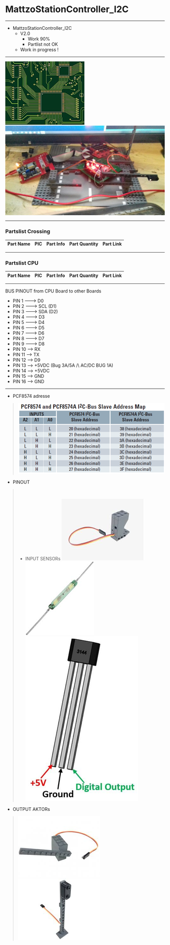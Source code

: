 # MattzoStationController_I2C

-----------------------------------------------------------------

+ MattzoStationController_I2C
	+ V2.0
		* Work 90%
		* Partlist not OK
	+ Work in progress !

-----------------------------------------------------------------

<img src="https://github.com/Backkevin/My_LEGO_Project/blob/master/MattzoStationController_I2C/IMAGE/CPU3.jpg">
<img src="https://github.com/Backkevin/My_LEGO_Project/blob/master/MattzoStationController_I2C/IMAGE/Crossing.jpg">

-----------------------------------------------------------------

### Partslist Crossing
                    
  Part Name   |      PIC      |   Part Info            | Part Quantity |   Part Link 
------------- | ------------- | ---------------------- | ------------- | -------------


----------------------------------------------------------------- 

### Partslist CPU
                    
  Part Name   |      PIC      |   Part Info            | Part Quantity |   Part Link 
------------- | ------------- | ---------------------- | ------------- | -------------


-----------------------------------------------------------------

 BUS PINOUT from CPU Board to other Boards
+ PIN 1 ---> D0
+ PIN 2 ---> SCL (D1)
+ PIN 3 ---> SDA (D2)
+ PIN 4 ---> D3
+ PIN 5 ---> D4
+ PIN 6 ---> D5
+ PIN 7 ---> D6
+ PIN 8 ---> D7
+ PIN 9 ---> D8
+ PIN 10 --> RX
+ PIN 11 --> TX
+ PIN 12 --> D9
+ PIN 13 --> +5VDC (Bug 3A/5A /\ AC/DC BUG 1A)
+ PIN 14 --> +5VDC
+ PIN 15 --> GND
+ PIN 16 --> GND

-----------------------------------------------------------------

+ PCF8574 adresse
>![](https://github.com/Backkevin/My_LEGO_Project/blob/master/MattzoStationController_I2C/IMAGE/PCF8574%20address%20map.png)
+ PINOUT
>![]()
>+ INPUT SENSORs
>![](https://github.com/Backkevin/My_LEGO_Project/blob/master/MattzoStationController_I2C/IMAGE/train_sensor.jpg)
>![](https://github.com/Backkevin/My_LEGO_Project/blob/master/MattzoStationController_I2C/IMAGE/magnet.jpg)
>![](https://github.com/Backkevin/My_LEGO_Project/blob/master/MattzoStationController_I2C/IMAGE/A3144.jpg)
+ OUTPUT AKTORs
>![](https://github.com/Backkevin/My_LEGO_Project/blob/master/MattzoStationController_I2C/IMAGE/train_boom.jpg)
>![](https://github.com/Backkevin/My_LEGO_Project/blob/master/MattzoStationController_I2C/IMAGE/train_light.jpg)

